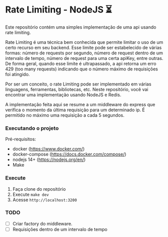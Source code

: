 # Rate Limiting - NodeJS ⏳

Este repositório contém uma simples implementação de uma api usando rate limiting.

Rate Limiting é uma técnica bem conhecida que permite limitar o uso de um certo recurso em seu backend. Esse limite pode ser estabelecido de várias formas: número de requests por segundo, número de request dentro de um intervalo de tempo, número de request para uma certa apiKey, entre outras. De forma geral, quando esse limite é ultrapassado, a api retorna um erro 429 (too many requests) indicando que o número máximo de requisições foi atingido.

Por ser um conceito, o rate Limiting pode ser implementado em várias linguagens, ferramentas, bibliotecas, etc. Neste repositório, você vai encontrar uma implementação usando NodeJS e Redis.

A implementação feita aqui se resume a um middleware do express que verifica o momento da última requisição para um determinado ip. É permitido no máximo uma requisição a cada 5 segundos.

### Executando o projeto

Pré-requisitos: <br>

- docker (https://www.docker.com/) <br>
- docker-compose (https://docs.docker.com/compose/)<br>
- nodejs 14+ (https://nodejs.org/en/)
- Make

### Execute

1. Faça clone do repositório
2. Execute `make dev`
3. Acesse `http://localhost:3200`

### TODO

- [ ] Criar factory do middleware.
- [ ] Requisições dentro de um intervalo de tempo
